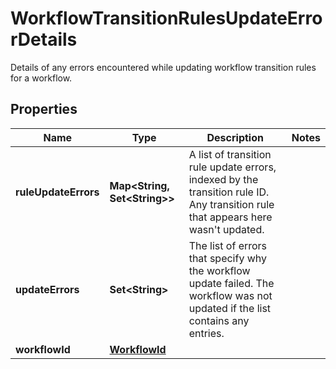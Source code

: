 

# WorkflowTransitionRulesUpdateErrorDetails

Details of any errors encountered while updating workflow transition rules for a workflow.

## Properties

| Name | Type | Description | Notes |
|------------ | ------------- | ------------- | -------------|
|**ruleUpdateErrors** | **Map&lt;String, Set&lt;String&gt;&gt;** | A list of transition rule update errors, indexed by the transition rule ID. Any transition rule that appears here wasn&#39;t updated. |  |
|**updateErrors** | **Set&lt;String&gt;** | The list of errors that specify why the workflow update failed. The workflow was not updated if the list contains any entries. |  |
|**workflowId** | [**WorkflowId**](WorkflowId.md) |  |  |



